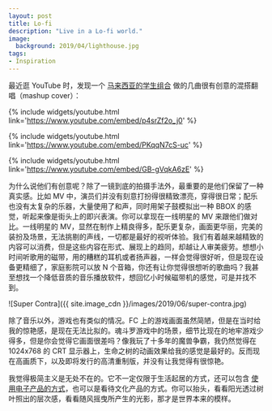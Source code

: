 ```yaml
---
layout: post
title: Lo-fi
description: "Live in a Lo-fi world."
image:
  background: 2019/04/lighthouse.jpg
tags: 
- Inspiration
---
```


最近逛 YouTube 时，发现一个 [马来西亚的学生组合][chilitomato] 做的几曲很有创意的混搭翻唱（mashup cover）：

{% include widgets/youtube.html link='https://www.youtube.com/embed/p4srZf2o_j0' %}

{% include widgets/youtube.html link='https://www.youtube.com/embed/PKqqN7cS-uc' %}

{% include widgets/youtube.html link='https://www.youtube.com/embed/GB-gVqkA6zE' %}

为什么说他们有创意呢？除了一镜到底的拍摄手法外，最重要的是他们保留了一种真实感。比如 MV 中，演员们并没有刻意打扮得很精致漂亮，穿得很日常；配乐也没有太复杂的乐器，大量使用了和声，同时用架子鼓模拟出一种 BBOX 的感觉，听起来像是街头上的即兴表演。你可以拿现在一线明星的 MV 来跟他们做对比。一线明星的 MV，显然在制作上精良得多，配乐更复杂，画面更华丽，完美的装扮及场景，无法挑剔的声线，一切都是最好的视听体验。我们有着越来越精致的内容可以消费，但是这些内容在形式、展现上的趋同，却越让人审美疲劳。想想小时间听歌用的磁带，用的糟糕的耳机或者扬声器，一样会觉得很好听，但是现在设备更精细了，家庭影院可以放 N 个音箱，你还有让你觉得很想听的歌曲吗？我甚至想找一个降低音质的音乐播放软件，想回忆小时候磁带机的感觉，可是并找不到。

![Super Contra]({{ site.image_cdn }}/images/2019/06/super-contra.jpg)

除了音乐以外，游戏也有类似的情况。FC 上的游戏画面虽然简陋，但是在当时给我的惊艳感，是现在无法比拟的。魂斗罗游戏中的场景，细节比现在的地牢游戏少得多，但是你会觉得它画面很差吗？像我玩了十多年的魔兽争霸，我仍然觉得在 1024x768 的 CRT 显示器上，生命之树的动画效果给我的感觉是最好的。反而现在高画质下，以及即将发行的高清重制版，并没有让我觉得有很惊艳。

我觉得极简主义是无处不在的。它不一定仅限于生活起居的方式，还可以包含 [使用电子产品的方式][digital-minimalism]，也可以是看待文化产品的方式。你可以抬头，看看阳光透过树叶照出的层次感，看看随风摇曳所产生的光影，那才是世界本来的模样。

[chilitomato]: https://www.youtube.com/channel/UC0sQZTWan2WdWg_mDcM1sOA
[digital-minimalism]: https://www.amazon.com/Digital-Minimalism-Choosing-Focused-Noisy/dp/0525536515
